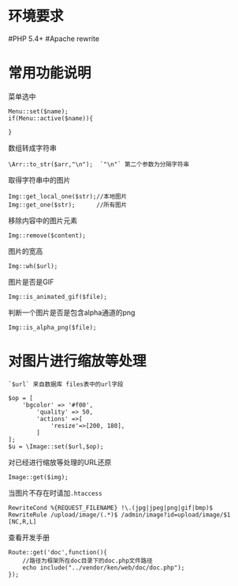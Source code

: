 环境要求
========
#PHP	5.4+
#Apache rewrite

常用功能说明
============

菜单选中

	Menu::set($name);
	if(Menu::active($name)){
	
	}

数组转成字符串
	
	\Arr::to_str($arr,"\n");  `"\n"` 第二个参数为分隔字符串

取得字符串中的图片

	Img::get_local_one($str);//本地图片
	Img::get_one($str);	     //所有图片

移除内容中的图片元素

	Img::remove($content);

图片的宽高

	Img::wh($url);

图片是否是GIF
	
	Img::is_animated_gif($file);


判断一个图片是否是包含alpha通道的png

	Img::is_alpha_png($file);


对图片进行缩放等处理
========  
	
	`$url` 来自数据库 files表中的url字段

 	$op = [
		'bgcolor' => '#f00', 
	        'quality' => 50,
	        'actions' =>[
	            'resize'=>[200, 180], 
	        ]
	]; 
	$u = \Image::set($url,$op);   


对已经进行缩放等处理的URL还原
	
	Image::get($img);

当图片不存在时请加`.htaccess`

	RewriteCond %{REQUEST_FILENAME} !\.(jpg|jpeg|png|gif|bmp)$ 	
	RewriteRule /upload/image/(.*)$ /admin/image?id=upload/image/$1 [NC,R,L]  


    
    
查看开发手册

	Route::get('doc',function(){ 
		//路径为框架所在doc目录下的doc.php文件路径
		echo include("../vendor/ken/web/doc/doc.php");
	}); 


 